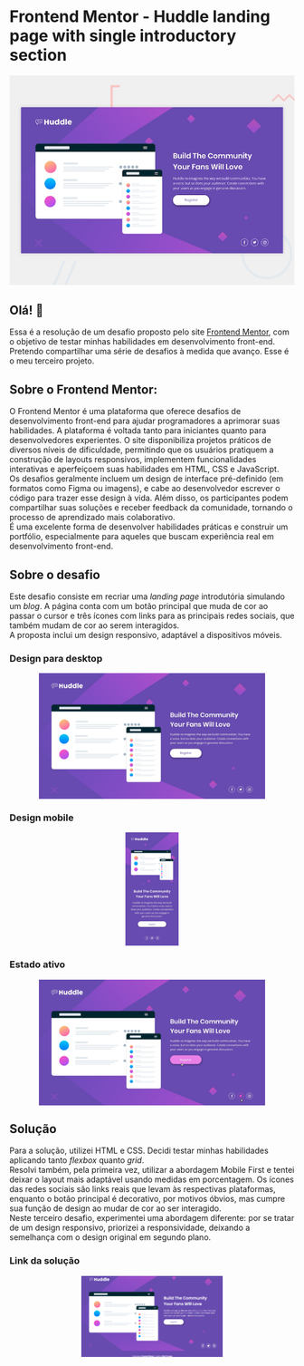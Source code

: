 # Frontend Mentor - Huddle landing page with single introductory section

![Design preview for the Huddle landing page with single introductory section](./design/desktop-preview.jpg)


## Olá! 👋

Essa é a resolução de um desafio proposto pelo site <a href="https://www.frontendmentor.io/home" target="_blank">Frontend Mentor</a>, com o objetivo de testar minhas habilidades em desenvolvimento front-end. Pretendo compartilhar uma série de desafios à medida que avanço. Esse é o meu terceiro projeto.

## Sobre o Frontend Mentor:

O Frontend Mentor é uma plataforma que oferece desafios de desenvolvimento front-end para ajudar programadores a aprimorar suas habilidades. A plataforma é voltada tanto para iniciantes quanto para desenvolvedores experientes. O site disponibiliza projetos práticos de diversos níveis de dificuldade, permitindo que os usuários pratiquem a construção de layouts responsivos, implementem funcionalidades interativas e aperfeiçoem suas habilidades em HTML, CSS e JavaScript.<br>
Os desafios geralmente incluem um design de interface pré-definido (em formatos como Figma ou imagens), e cabe ao desenvolvedor escrever o código para trazer esse design à vida. Além disso, os participantes podem compartilhar suas soluções e receber feedback da comunidade, tornando o processo de aprendizado mais colaborativo.<br>
É uma excelente forma de desenvolver habilidades práticas e construir um portfólio, especialmente para aqueles que buscam experiência real em desenvolvimento front-end.

## Sobre o desafio

Este desafio consiste em recriar uma <i>landing page</i> introdutória simulando um <i>blog</i>. A página conta com um botão principal que muda de cor ao passar o cursor e três ícones com links para as principais redes sociais, que também mudam de cor ao serem interagidos.<br>
A proposta inclui um design responsivo, adaptável a  dispositivos móveis.

### Design para desktop
<div align="center" style="display: inline_block";> <img align="center" src="./design/desktop-design.jpg" alt="Huddle landing page para desktop" style="width: 400px; "> </div>

### Design mobile
<div align="center" style="display: inline_block";> <img align="center" src="./design/mobile-design.jpg" alt="Huddle landing page para mobile" style="height: 200px; "> </div>

### Estado ativo
<div align="center" style="display: inline_block";> <img align="center" src="./design/active-states.jpg" alt="Huddle landing page para desktop" style="width: 400px; "> </div>

## Solução

Para a solução, utilizei HTML e CSS. Decidi testar minhas habilidades aplicando tanto <i>flexbox</i> quanto <i>grid</i>.<br>
Resolvi também, pela primeira vez, utilizar a abordagem Mobile First e tentei deixar o layout mais adaptável usando medidas em porcentagem. Os ícones das redes sociais são links reais que levam às respectivas plataformas, enquanto o botão principal é decorativo, por motivos óbvios, mas cumpre sua função de design ao mudar de cor ao ser interagido.<br>
Neste terceiro desafio, experimentei uma abordagem diferente: por se tratar de um design responsivo, priorizei a responsividade, deixando a semelhança com o design original em segundo plano.

### Link da solução

<div align="center"> <a href="https://ederprocopio.github.io/blog-preview-card-main/"> <img align="center" src="./design/huddle-page-soluction.png" alt="Imagem da página de conclusão" style="width: 250px;"> </a> </div>